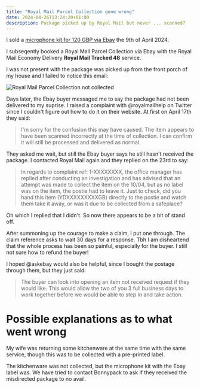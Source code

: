 ```yaml
---
title: "Royal Mail Parcel Collection gone wrong"
date: 2024-04-26T13:24:20+01:00
description: Package picked up by Royal Mail but never ... scanned?
---
```


I sold a [microphone kit for 120 GBP via
Ebay](https://www.ebay.co.uk/itm/226009131813) the 9th of April 2024.

I subseqently booked a Royal Mail Parcel Collection via Ebay with the Royal
Mail Economy Delivery **Royal Mail Tracked 48** service.

I was not present with the package was picked up from the front porch of my
house and I failed to notice this email:

<img src="https://s.natalian.org/2024-04-26/not-collected.png" alt="Royal Mail Parcel Collection not collected">

Days later, the Ebay buyer messaged me to say the package had not been
delivered to my suprise. I raised a complaint with @royalmailhelp on Twitter since I couldn't figure out how to do it on their website. At first on April 17th they said:

> I'm sorry for the confusion this may have caused. The item appears to have
> been scanned incorrectly at the time of collection. I can confirm it will
> still be processed and delivered as normal.

They asked me wait, but still the Ebay buyer says he still hasn't received the package. I contacted Royal Mail again and they replied on the 23rd to say:

> In regards to complaint ref: 1-XXXXXXXX, the office manager has replied
after conducting an investigation and has advised that an attempt was made to
collect the item on the 10/04, but as no label was on the item, the postie had
to leave it.
> Just to check, did you hand this item (YDXXXXXXXXXGB) directly to the postie
> and watch them take it away, or was it due to be collected from a safeplace?

Oh which I replied that I didn't. So now there appears to be a bit of stand off.

After summoning up the courage to make a claim, I put one through. The claim
reference asks to wait 30 days for a response. Tbh I am disheartend that the
whole process has been so painful, especially for the buyer. I still not sure
how to refund the buyer!

I hoped @askebay would also be helpful, since I bought the postage through
them, but they just said:

> The buyer can look into opening an item not received request if they would
like. This would allow the two of you 3 full business days to work together
before we would be able to step in and take action.

# Possible explanations as to what went wrong

My wife was returning some kitchenware at the same time with the same service,
though this was to be collected with a pre-printed label.

The kitchenware was not collected, but the microphone kit with the Ebay label
was. We have tried to contact Bonnypack to ask if they received the misdirected
package to no avail.
